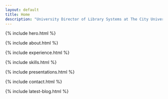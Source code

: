 ```yaml
---
layout: default
title: Home
description: "University Director of Library Systems at The City University of New York. Leading digital transformation and technology innovation in academic library systems."
---
```


{% include hero.html %}

{% include about.html %}

{% include experience.html %}

{% include skills.html %}

{% include presentations.html %}

{% include contact.html %}

{% include latest-blog.html %}
